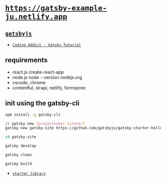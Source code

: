 # [`https://gatsby-example-ju.netlify.app`](https://gatsby-example-ju.netlify.app)

## [`gatsbyjs`](https://www.gatsbyjs.org/)

- [`Coding Addict - Gatsby Tutorial`](https://www.youtube.com/watch?v=5Mam9NuxwQc)

## requirements

- react.js create-react-app
- node.js node --version nodejs.org
- vscode, chrome
- contentful, strapi, netlify, formspree

## init using the gatsby-cli

```sh
npm install -g gatsby-cli

// gatsby new [projectname] [stater]
gatsby new gatsby-site https://github.com/gatsbyjs/gatsby-starter-hello-world

cd gatsby-site

gatsby develop

gatsby clean

gatsby build
```

- [`starter library`](https://www.gatsbyjs.org/starters/?s=hello&v=2)
